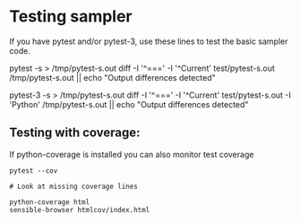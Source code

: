 # Testing sampler

If you have pytest and/or pytest-3, use these lines to test the basic sampler code.

   pytest -s > /tmp/pytest-s.out
   diff -I '^===' -I '^Current' test/pytest-s.out /tmp/pytest-s.out || echo "Output differences detected"

   pytest-3 -s > /tmp/pytest-s.out
   diff -I '^===' -I '^Current' test/pytest-s.out -I 'Python' /tmp/pytest-s.out  || echo "Output differences detected"

## Testing with coverage:

If python-coverage is installed you can also monitor test coverage

    pytest --cov

    # Look at missing coverage lines

    python-coverage html
    sensible-browser htmlcov/index.html
